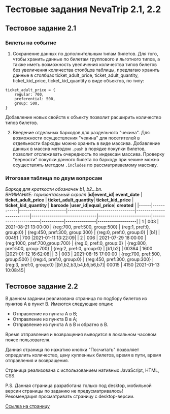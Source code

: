 # Тестовые задания NevaTrip 2.1, 2.2

## Тестовое задание 2.1

### Билеты на событие

1. Сохранение данных по дополнительным типам билетов.
Для того, чтобы хранить данные по билетам группового и льготного типов, а также иметь возможность увеличения количества типов билетов без увеличения количества столбцов таблицы,
предлагаю хранить данные в 
столбцах ticket_adult_price, ticket_adult_quantity, ticket_kid_price, ticket_kid_quantity в виде объектов, по типу:
```
ticket_adult_price = {
    regular: 700,
    preferential: 500,
    group: 500,
}
```
Добавление новых свойств к объекту позволит расширить количество типов билетов.

2. Введение отдельных баркодов для раздельного "чекина".
Для возможности осуществления "чекина" для посетителей в отдельности баркоды можно хранить в виде массива. Добавление данных
в массив методом ```.push``` в порядке покупки билетов, позволит отслеживать очередность по индексам массива. Проверку "верности" 
покупки данного билета по баркоду при чекине можно осуществлять методом ```.includes``` по рассматриваемому массиву.

### Итоговая таблица по двум вопросам
*Баркод для краткости обозначен b1, b2...bn.*</br>
*ВНИМАНИЕ: горизонтальный скролл*
|**id**|**event_id**|     **event_date**    |      **ticket_adult_price**     | **ticket_adult_quantity**|      **ticket_kid_price**      |  **ticket_kid_quantity** |      **barcode**      |**user_id**|**equal_price**|    **created**    |
|------|------------|-----------------------|---------------------------------|--------------------------|--------------------------------|--------------------------|-----------------------|-----------|---------------|-------------------|
|  1   |     003    |  2021-08-21 13:00:00  | {reg:700, pref:500, group:500}  | {reg:1, pref:0, group:0} | {reg:450, pref:300, group:300} | {reg:0, pref:0, group:0} |         \[b1]         |  00451    |     700       |2021-01-11 13:22:09|
|  2   |     006    |  2021-07-29 18:00:00  | {reg:1000, pref:700,group:700}  | {reg:0, pref:0, group:0} | {reg:800, pref:500, group:700} | {reg:2, pref:0, group:0} |       \[b1,b2]        |  00364    |    1600       |2021-01-12 16:62:08|
|  3   |     003    |  2021-08-15 17:00:00  | {reg:700, pref:500, group:500}  | {reg:4, pref:0, group:0} | {reg:450, pref:300, group:300} | {reg:3, pref:0, group:0} |\[b1,b2,b3,b4,b5,b6,b7]|  00015    |    4150       |2021-01-13 10:08:45|


## Тестовое задание 2.2

В данном задании реализована страница по подбору билетов из пунктов А в пункт В.
Имеются следующие опции:
- Отправление из пункта А в В;
- Отправление из пункта В в А;
- Отправление из пункта А в В и обратно в В.

Время отправления и возвращения выводится в локальном часовом поясе пользователя.

Данная страница по нажатию кнопки "Посчитать" позволяет определить количество, цену купленных билетов, время в пути, время отправления и возвращения.

Страница реализована с использованием нативных JavaScript, HTML, CSS.

P.S. Данная страница разработана только под desktop, мобильной версии страницы по заданию не предусматривалось!</br>
Рекомендация просматривать страницу с desktop-версии.

[Ссылка на страницу](https://alexsk529.github.io/NevaTrip_2.1-2.2/)